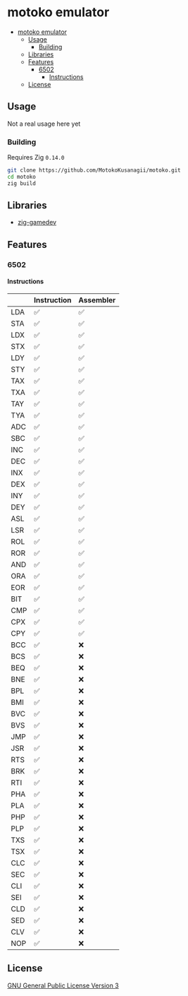 # motoko emulator

<!--toc:start-->
- [motoko emulator](#motoko-emulator)
  - [Usage](#usage)
    - [Building](#building)
  - [Libraries](#libraries)
  - [Features](#features)
    - [6502](#6502)
      - [Instructions](#instructions)
  - [License](#license)
<!--toc:end-->

<!-- markdownlint-capture -->
<!-- markdownlint-disable MD013 -->

## Usage

Not a real usage here yet

### Building

Requires Zig `0.14.0`

```sh
git clone https://github.com/MotokoKusanagii/motoko.git
cd motoko
zig build
```

## Libraries

- [zig-gamedev](https://github.com/zig-gamedev/zig-gamedev)

## Features

### 6502

#### Instructions

|     | Instruction      | Assembler        |
|-----|------------------|------------------|
| LDA |:white_check_mark:|:white_check_mark:|
| STA |:white_check_mark:|:white_check_mark:|
| LDX |:white_check_mark:|:white_check_mark:|
| STX |:white_check_mark:|:white_check_mark:|
| LDY |:white_check_mark:|:white_check_mark:|
| STY |:white_check_mark:|:white_check_mark:|
| TAX |:white_check_mark:|:white_check_mark:|
| TXA |:white_check_mark:|:white_check_mark:|
| TAY |:white_check_mark:|:white_check_mark:|
| TYA |:white_check_mark:|:white_check_mark:|
| ADC |:white_check_mark:|:white_check_mark:|
| SBC |:white_check_mark:|:white_check_mark:|
| INC |:white_check_mark:|:white_check_mark:|
| DEC |:white_check_mark:|:white_check_mark:|
| INX |:white_check_mark:|:white_check_mark:|
| DEX |:white_check_mark:|:white_check_mark:|
| INY |:white_check_mark:|:white_check_mark:|
| DEY |:white_check_mark:|:white_check_mark:|
| ASL |:white_check_mark:|:white_check_mark:|
| LSR |:white_check_mark:|:white_check_mark:|
| ROL |:white_check_mark:|:white_check_mark:|
| ROR |:white_check_mark:|:white_check_mark:|
| AND |:white_check_mark:|:white_check_mark:|
| ORA |:white_check_mark:|:white_check_mark:|
| EOR |:white_check_mark:|:white_check_mark:|
| BIT |:white_check_mark:|:white_check_mark:|
| CMP |:white_check_mark:|:white_check_mark:|
| CPX |:white_check_mark:|:white_check_mark:|
| CPY |:white_check_mark:|:white_check_mark:|
| BCC |:white_check_mark:|:x:               |
| BCS |:white_check_mark:|:x:               |
| BEQ |:white_check_mark:|:x:               |
| BNE |:white_check_mark:|:x:               |
| BPL |:white_check_mark:|:x:               |
| BMI |:white_check_mark:|:x:               |
| BVC |:white_check_mark:|:x:               |
| BVS |:white_check_mark:|:x:               |
| JMP |:white_check_mark:|:x:               |
| JSR |:white_check_mark:|:x:               |
| RTS |:white_check_mark:|:x:               |
| BRK |:white_check_mark:|:x:               |
| RTI |:white_check_mark:|:x:               |
| PHA |:white_check_mark:|:x:               |
| PLA |:white_check_mark:|:x:               |
| PHP |:white_check_mark:|:x:               |
| PLP |:white_check_mark:|:x:               |
| TXS |:white_check_mark:|:x:               |
| TSX |:white_check_mark:|:x:               |
| CLC |:white_check_mark:|:x:               |
| SEC |:white_check_mark:|:x:               |
| CLI |:white_check_mark:|:x:               |
| SEI |:white_check_mark:|:x:               |
| CLD |:white_check_mark:|:x:               |
| SED |:white_check_mark:|:x:               |
| CLV |:white_check_mark:|:x:               |
| NOP |:white_check_mark:|:x:               |

## License

[GNU General Public License Version 3](LICENSE)
